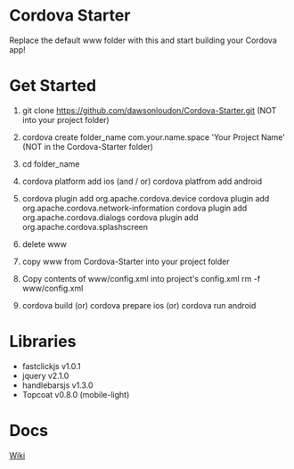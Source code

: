 Cordova Starter
===========

Replace the default www folder with this and start building your Cordova app!

Get Started
===========

1. git clone https://github.com/dawsonloudon/Cordova-Starter.git (NOT into your project folder)

2. cordova create folder_name com.your.name.space 'Your Project Name' (NOT in the Cordova-Starter folder)

3. cd folder_name

4. cordova platform add ios (and / or) cordova platfrom add android

5. cordova plugin add org.apache.cordova.device
   cordova plugin add org.apache.cordova.network-information
   cordova plugin add org.apache.cordova.dialogs
   cordova plugin add org.apache.cordova.splashscreen

6. delete www

7. copy www from Cordova-Starter into your project folder

8. Copy contents of www/config.xml into project's config.xml
   rm -f www/config.xml

9. cordova build (or) cordova prepare ios (or) cordova run android

Libraries
===========

- fastclickjs v1.0.1
- jquery v2.1.0
- handlebarsjs v1.3.0
- Topcoat v0.8.0 (mobile-light)

Docs
===========

[Wiki](https://github.com/dawsonloudon/Cordova-Starter/wiki)